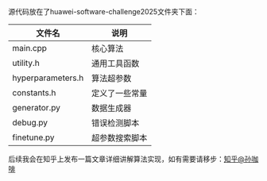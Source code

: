 源代码放在了huawei-software-challenge2025文件夹下面：

| 文件名            | 说明           |
| ----------------- | -------------- |
| main.cpp          | 核心算法       |
| utility.h         | 通用工具函数   |
| hyperparameters.h | 算法超参数     |
| constants.h       | 定义了一些常量 |
| generator.py      | 数据生成器     |
| debug.py          | 错误检测脚本   |
| finetune.py       | 超参数搜索脚本 |

后续我会在知乎上发布一篇文章详细讲解算法实现，如有需要请移步：[知乎@孙咖啡](https://www.zhihu.com/people/sun-ming-zhi-91)

